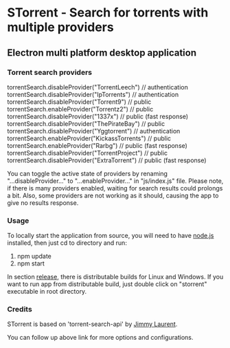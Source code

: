 # STorrent - Search for torrents with multiple providers

## Electron multi platform desktop application

### Torrent search providers

torrentSearch.disableProvider("TorrentLeech") // authentication  
torrentSearch.disableProvider("IpTorrents") // authentication  
torrentSearch.disableProvider("Torrent9") // public  
torrentSearch.enableProvider("Torrentz2") // public  
torrentSearch.disableProvider("1337x") // public (fast response)  
torrentSearch.disableProvider("ThePirateBay") // public  
torrentSearch.disableProvider("Yggtorrent") // authentication  
torrentSearch.enableProvider("KickassTorrents") // public  
torrentSearch.enableProvider("Rarbg") // public (fast response)  
torrentSearch.disableProvider("TorrentProject") // public  
torrentSearch.disableProvider("ExtraTorrent") // public (fast response)

You can toggle the active state of providers by renaming "...disableProvider..." to "...enableProvider..." in "js/index.js" file. Please note, if there is many providers enabled, waiting for search results could prolongs a bit. Also, some providers are not working as it should, causing the app to give no results response.

### Usage

To locally start the application from source, you will need to have [node.js](https://nodejs.org/en/) installed, then just cd to directory and run:

1. npm update
2. npm start

In section [release](https://github.com/SrdjanMilic/STorrent/releases), there is distributable builds for Linux and Windows. If you want to run app from distributable build, just double click on "storrent" executable in root directory.

### Credits

STorrent is based on 'torrent-search-api' by [Jimmy Laurent](https://github.com/JimmyLaurent/torrent-search-api).

You can follow up above link for more options and configurations.
